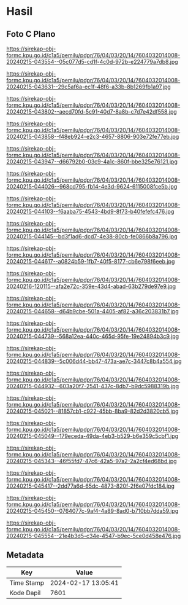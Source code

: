 # Hasil

## Foto C Plano

https://sirekap-obj-formc.kpu.go.id/c1a5/pemilu/pdpr/76/04/03/20/14/7604032014008-20240215-043554--05c077d5-cd1f-4c0d-972b-e224779a7db8.jpg

https://sirekap-obj-formc.kpu.go.id/c1a5/pemilu/pdpr/76/04/03/20/14/7604032014008-20240215-043631--29c5af6a-ec1f-48f6-a33b-8b1269fb1a97.jpg

https://sirekap-obj-formc.kpu.go.id/c1a5/pemilu/pdpr/76/04/03/20/14/7604032014008-20240215-043802--aecd70fd-5c91-40d7-8a8b-c7d7e42df558.jpg

https://sirekap-obj-formc.kpu.go.id/c1a5/pemilu/pdpr/76/04/03/20/14/7604032014008-20240215-043858--f48eb924-e2c3-4657-8806-903e72fe77eb.jpg

https://sirekap-obj-formc.kpu.go.id/c1a5/pemilu/pdpr/76/04/03/20/14/7604032014008-20240215-043947--d66792b0-03c9-4a1c-860f-bbe325e76121.jpg

https://sirekap-obj-formc.kpu.go.id/c1a5/pemilu/pdpr/76/04/03/20/14/7604032014008-20240215-044026--968cd795-fb14-4e3d-9624-6115008fce5b.jpg

https://sirekap-obj-formc.kpu.go.id/c1a5/pemilu/pdpr/76/04/03/20/14/7604032014008-20240215-044103--f6aaba75-4543-4bd9-8f73-b40fefefc476.jpg

https://sirekap-obj-formc.kpu.go.id/c1a5/pemilu/pdpr/76/04/03/20/14/7604032014008-20240215-044145--bd3f1ad6-dcd7-4e38-80cb-fe0866b8a796.jpg

https://sirekap-obj-formc.kpu.go.id/c1a5/pemilu/pdpr/76/04/03/20/14/7604032014008-20240215-044617--a0824b59-1fb7-40f5-8177-cb6e798f6eeb.jpg

https://sirekap-obj-formc.kpu.go.id/c1a5/pemilu/pdpr/76/04/03/20/14/7604032014008-20240216-120115--afa2e72c-359e-43d4-abad-63b279de97e9.jpg

https://sirekap-obj-formc.kpu.go.id/c1a5/pemilu/pdpr/76/04/03/20/14/7604032014008-20240215-044658--d64b9cbe-501a-4405-af82-a36c203831b7.jpg

https://sirekap-obj-formc.kpu.go.id/c1a5/pemilu/pdpr/76/04/03/20/14/7604032014008-20240215-044739--568a12ea-440c-465d-95fe-19e24894b3c9.jpg

https://sirekap-obj-formc.kpu.go.id/c1a5/pemilu/pdpr/76/04/03/20/14/7604032014008-20240215-044839--5c006d44-bb47-473a-ae7c-3447c8b4a554.jpg

https://sirekap-obj-formc.kpu.go.id/c1a5/pemilu/pdpr/76/04/03/20/14/7604032014008-20240215-044932--603a20f7-2541-437c-8db7-b9dc5988319b.jpg

https://sirekap-obj-formc.kpu.go.id/c1a5/pemilu/pdpr/76/04/03/20/14/7604032014008-20240215-045021--81857cb1-c922-45bb-8ba9-82d2d3820cb5.jpg

https://sirekap-obj-formc.kpu.go.id/c1a5/pemilu/pdpr/76/04/03/20/14/7604032014008-20240215-045049--179eceda-49da-4eb3-b529-b6e359c5cbf1.jpg

https://sirekap-obj-formc.kpu.go.id/c1a5/pemilu/pdpr/76/04/03/20/14/7604032014008-20240215-045343--46f55fd7-47c6-42a5-97a2-2a2cf4ed68bd.jpg

https://sirekap-obj-formc.kpu.go.id/c1a5/pemilu/pdpr/76/04/03/20/14/7604032014008-20240215-045417--2dd77a6d-65dc-4873-820f-2f6e07fdc184.jpg

https://sirekap-obj-formc.kpu.go.id/c1a5/pemilu/pdpr/76/04/03/20/14/7604032014008-20240215-045450--0764077c-9af4-4a89-8ad0-b710bb7dda59.jpg

https://sirekap-obj-formc.kpu.go.id/c1a5/pemilu/pdpr/76/04/03/20/14/7604032014008-20240215-045554--21e4b3d5-c34e-4547-b9ec-5ce0d458e476.jpg


## Metadata

| Key        | Value               |
| ---------- | ------------------- |
| Time Stamp | 2024-02-17 13:05:41 |
| Kode Dapil | 7601                |



